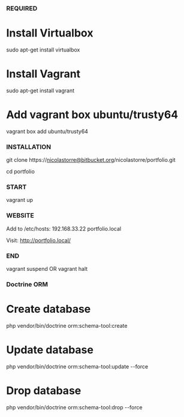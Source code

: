 
### REQUIRED ###

# Install Virtualbox
sudo apt-get install virtualbox

# Install Vagrant
sudo apt-get install vagrant

# Add vagrant box ubuntu/trusty64
vagrant box add ubuntu/trusty64


### INSTALLATION ###
git clone https://nicolastorre@bitbucket.org/nicolastorre/portfolio.git

cd portfolio

### START ###
vagrant up

### WEBSITE ###
Add to /etc/hosts: 192.168.33.22   portfolio.local

Visit: http://portfolio.local/

### END ###
vagrant suspend OR vagrant halt


### Doctrine ORM ###

# Create database
php vendor/bin/doctrine orm:schema-tool:create

# Update database
php vendor/bin/doctrine orm:schema-tool:update --force

# Drop database
php vendor/bin/doctrine orm:schema-tool:drop --force

